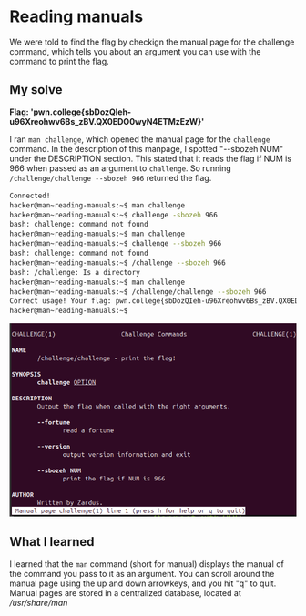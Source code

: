 # Reading manuals

We were told to find the flag by checkign the manual page for the challenge command, which tells you about an argument you can use with the command to print the flag.

## My solve
**Flag: 'pwn.college{sbDozQIeh-u96Xreohwv6Bs_zBV.QX0EDO0wyN4ETMzEzW}'**

I ran ``man challenge``, which opened the manual page for the ``challenge`` command. In the description of this manpage, I spotted "--sbozeh NUM" under the DESCRIPTION section. This stated that it reads the flag if NUM is 966 when passed as an argument to ``challenge``. So running ``/challenge/challenge --sbozeh 966`` returned the flag.

```bash
Connected!
hacker@man~reading-manuals:~$ man challenge
hacker@man~reading-manuals:~$ challenge -sbozeh 966
bash: challenge: command not found
hacker@man~reading-manuals:~$ man challenge
hacker@man~reading-manuals:~$ challenge --sbozeh 966
bash: challenge: command not found
hacker@man~reading-manuals:~$ /challenge --sbozeh 966
bash: /challenge: Is a directory
hacker@man~reading-manuals:~$ man challenge
hacker@man~reading-manuals:~$ /challenge/challenge --sbozeh 966
Correct usage! Your flag: pwn.college{sbDozQIeh-u96Xreohwv6Bs_zBV.QX0EDO0wyN4ETMzEzW}
hacker@man~reading-manuals:~$ 
```
![Manual page](/.images/Readingmanuals.png)

## What I learned
I learned that the ``man`` command (short for manual) displays the manual of the command you pass to it as an argument. You can scroll around the manual page using the up and down arrowkeys, and you hit "q" to quit. Manual pages are stored in a centralized database, located at */usr/share/man*